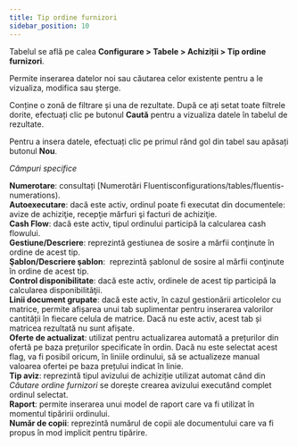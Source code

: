```yaml
---
title: Tip ordine furnizori
sidebar_position: 10
---
```


Tabelul se află pe calea **Configurare > Tabele > Achiziții > Tip ordine furnizori**.

Permite inserarea datelor noi sau căutarea celor existente pentru a le vizualiza, modifica sau șterge.

Conține o zonă de filtrare și una de rezultate. După ce ați setat toate filtrele dorite, efectuați clic pe butonul **Caută** pentru a vizualiza datele în tabelul de rezultate.

Pentru a insera datele, efectuați clic pe primul rând gol din tabel sau apăsați butonul **Nou**.

*Câmpuri specifice*

**Numerotare**: consultați [Numerotări Fluentisconfigurations/tables/fluentis-numerations).  
**Autoexecutare**: dacă este activ, ordinul poate fi executat din documentele: avize de achiziţie, recepţie mărfuri şi facturi de achiziţie.  
**Cash Flow**: dacă este activ, tipul ordinului participă la calcularea cash flowului.  
**Gestiune/Descriere**: reprezintă gestiunea de sosire a mărfii conţinute în ordine de acest tip.  
**Şablon/Descriere şablon**:  reprezintă șablonul de sosire al mărfii conţinute în ordine de acest tip.  
**Control disponibilitate**: dacă este activ, ordinele de acest tip participă la calcularea disponibilităţii.  
**Linii document grupate**: dacă este activ, în cazul gestionării articolelor cu matrice, permite afișarea unui tab suplimentar pentru inserarea valorilor cantității în fiecare celula de matrice. Dacă nu este activ, acest tab și matricea rezultată nu sunt afișate.  
**Oferte de actualizat**: utilizat pentru actualizarea automată a prețurilor din ofertă pe baza prețurilor specificate în ordin. Dacă nu este selectat acest flag, va fi posibil oricum, în liniile ordinului, să se actualizeze manual valoarea ofertei pe baza prețului indicat în linie.  
**Tip aviz**: reprezintă tipul avizului de achiziție utilizat automat când din *Căutare ordine furnizori* se dorește crearea avizului executând complet ordinul selectat.  
**Raport**: permite inserarea unui model de raport care va fi utilizat în momentul tipăririi ordinului.  
**Număr de copii**: reprezintă numărul de copii ale documentului care va fi propus în mod implicit pentru tipărire.  